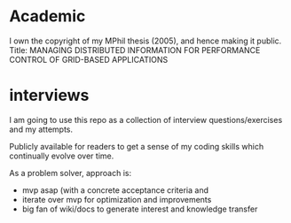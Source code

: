 # Academic

I own the copyright of my MPhil thesis (2005), and hence making it public. Title: MANAGING DISTRIBUTED INFORMATION FOR PERFORMANCE CONTROL OF GRID-BASED APPLICATIONS

# interviews

I am going to use this repo as a collection of interview questions/exercises and my attempts.

Publicly available for readers to get a sense of my coding skills which continually evolve over time.

As a problem solver, approach is:
- mvp asap (with a concrete acceptance criteria and 
- iterate over mvp for optimization and improvements
- big fan of wiki/docs to generate interest and knowledge transfer

